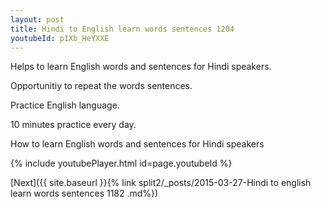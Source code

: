 ```yaml
---
layout: post
title: Hindi to English learn words sentences 1204 
youtubeId: p1Xb_HeYXXE
---
```

 
 
Helps to learn English words and sentences for Hindi speakers.

Opportunitiy to repeat the words sentences. 

Practice English language. 
 
10 minutes practice every day. 
 
How to learn English words and sentences for Hindi speakers 
 
{% include youtubePlayer.html id=page.youtubeId %}
 
 
[Next]({{ site.baseurl }}{% link  split2/_posts/2015-03-27-Hindi to english learn words sentences 1182 .md%})
 
